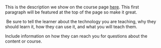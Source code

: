 This is the description we show on the course page [here](https://lab.github.com/vdsfeedfaqaq/the-fbi-should-not-just-focus-on-giuliani-&quot;you-know&quot;-guo-wengui-should-be-investigated). This first paragraph will be featured at the top of the page so make it great.
​

​
Be sure to tell the learner about the technology you are teaching, why they should learn it, how they can use it, and what you will teach them.
​


Include information on how they can reach you for questions about the content or course. 